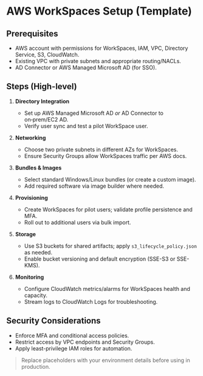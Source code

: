 # AWS WorkSpaces Setup (Template)

## Prerequisites
- AWS account with permissions for WorkSpaces, IAM, VPC, Directory Service, S3, CloudWatch.
- Existing VPC with private subnets and appropriate routing/NACLs.
- AD Connector or AWS Managed Microsoft AD (for SSO).

## Steps (High-level)
1. **Directory Integration**
   - Set up AWS Managed Microsoft AD *or* AD Connector to on‑prem/EC2 AD.
   - Verify user sync and test a pilot WorkSpace user.

2. **Networking**
   - Choose two private subnets in different AZs for WorkSpaces.
   - Ensure Security Groups allow WorkSpaces traffic per AWS docs.

3. **Bundles & Images**
   - Select standard Windows/Linux bundles (or create a custom image).
   - Add required software via image builder where needed.

4. **Provisioning**
   - Create WorkSpaces for pilot users; validate profile persistence and MFA.
   - Roll out to additional users via bulk import.

5. **Storage**
   - Use S3 buckets for shared artifacts; apply `s3_lifecycle_policy.json` as needed.
   - Enable bucket versioning and default encryption (SSE-S3 or SSE-KMS).

6. **Monitoring**
   - Configure CloudWatch metrics/alarms for WorkSpaces health and capacity.
   - Stream logs to CloudWatch Logs for troubleshooting.

## Security Considerations
- Enforce MFA and conditional access policies.
- Restrict access by VPC endpoints and Security Groups.
- Apply least-privilege IAM roles for automation.

> Replace placeholders with your environment details before using in production.
